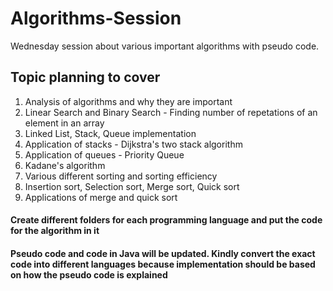 # Algorithms-Session
Wednesday session about various important algorithms with pseudo code.
## Topic planning to cover
1) Analysis of algorithms and why they are important
2) Linear Search and Binary Search - Finding number of repetations of an element in an array
3) Linked List, Stack, Queue implementation
4) Application of stacks - Dijkstra's two stack algorithm
5) Application of queues - Priority Queue
6) Kadane's algorithm
7) Various different sorting and sorting efficiency
8) Insertion sort, Selection sort, Merge sort, Quick sort
9) Applications of merge and quick sort

#### Create different folders for each programming language and put the code for the algorithm in it
#### Pseudo code and code in Java will be updated. Kindly convert the exact code into different languages because implementation should be based on how the pseudo code is explained 
